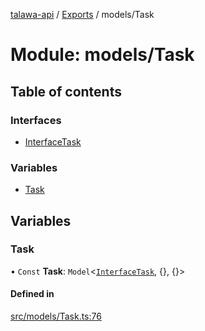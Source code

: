 [talawa-api](../README.md) / [Exports](../modules.md) / models/Task

# Module: models/Task

## Table of contents

### Interfaces

- [InterfaceTask](../interfaces/models_Task.InterfaceTask.md)

### Variables

- [Task](models_Task.md#task)

## Variables

### Task

• `Const` **Task**: `Model`\<[`InterfaceTask`](../interfaces/models_Task.InterfaceTask.md), {}, {}\>

#### Defined in

[src/models/Task.ts:76](https://github.com/Veer0x1/talawa-api/blob/4ede423/src/models/Task.ts#L76)
